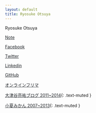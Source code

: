 ```yaml
---
layout: default
title: Ryosuke Otsuya
---
```

Ryosuke Otsuya

[<i class="ro-note"></i> Note](https://note.mu/rotsuya)

[<i class="fab fa-facebook"></i> Facebook](https://www.facebook.com/rotsuya)

[<i class="fab fa-twitter"></i> Twitter](https://twitter.com/rotsuya)

[<i class="fab fa-linkedin"></i> Linkedin](https://www.linkedin.com/in/rotsuya/)

[<i class="fab fa-github"></i> GitHub](https://github.com/rotsuya)

[<i class="fab fa-blogger"></i> オンラインフリマ](http://fleamarket.otsuya.co)

[<i class="fab fa-tumblr"></i> 大津谷亮祐ブログ 2011~2014](http://r.otsuya.co){: .text-muted }

[<i class="fab fa-blogger"></i> 小夏みかん 2007~2013](http://www.konatsumikan.com){: .text-muted }

<style>
.container {
    margin-top: 50px;
}

.fab {
    width: 1em;
}
a {
    color: #212529;
}
</style>
